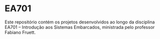 # EA701
Este repositório contém os projetos desenvolvidos ao longo da disciplina EA701 – Introdução aos Sistemas Embarcados, ministrada pelo professor Fabiano Fruett.
